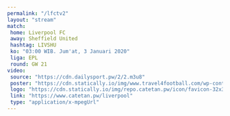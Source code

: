 ```yaml
---
permalink: "/lfctv2"
layout: "stream"
match:
 home: Liverpool FC
 away: Sheffield United
 hashtag: LIVSHU
 ko: "03:00 WIB. Jum'at, 3 Januari 2020"
 liga: EPL
 round: GW 21
video:
 source: "https://cdn.dailysport.pw/2/2.m3u8"
 poster: "https://cdn.statically.io/img/www.travel4football.com/wp-content/uploads/sites/2/2019/09/Skjermbilde-2019-09-06-kl.-10.59.08.png?w=720&format=webp"
 logo: "https://cdn.statically.io/img/repo.catetan.pw/icon/favicon-32x32.png"
 link: "https://www.catetan.pw/liverpool"
 type: "application/x-mpegUrl"
---
```

